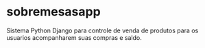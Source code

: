 # sobremesasapp
Sistema Python Django para controle de venda de produtos para os usuarios acompanharem suas compras e saldo.
